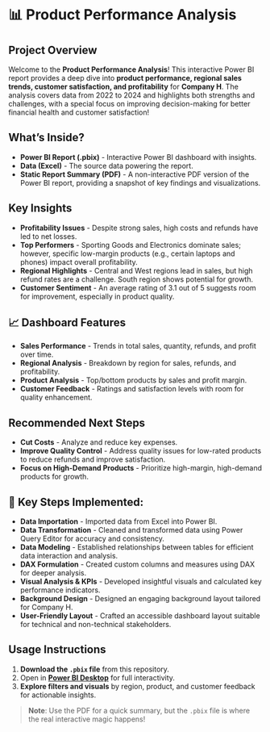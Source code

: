 # 📊 Product Performance Analysis

## Project Overview
Welcome to the **Product Performance Analysis**! This interactive Power BI report provides a deep dive into **product performance, regional sales trends, customer satisfaction, and profitability** for **Company H**. The analysis covers data from 2022 to 2024 and highlights both strengths and challenges, with a special focus on improving decision-making for better financial health and customer satisfaction!

## What’s Inside?
- **Power BI Report (.pbix)** - Interactive Power BI dashboard with insights.
- **Data (Excel)** - The source data powering the report.
- **Static Report Summary (PDF)** - A non-interactive PDF version of the Power BI report, providing a snapshot of key findings and visualizations.

## Key Insights
- **Profitability Issues** - Despite strong sales, high costs and refunds have led to net losses.
- **Top Performers** - Sporting Goods and Electronics dominate sales; however, specific low-margin products (e.g., certain laptops and phones) impact overall profitability.
- **Regional Highlights** - Central and West regions lead in sales, but high refund rates are a challenge. South region shows potential for growth.
- **Customer Sentiment** - An average rating of 3.1 out of 5 suggests room for improvement, especially in product quality.

## 📈 Dashboard Features
- **Sales Performance** - Trends in total sales, quantity, refunds, and profit over time.
- **Regional Analysis** - Breakdown by region for sales, refunds, and profitability.
- **Product Analysis** - Top/bottom products by sales and profit margin.
- **Customer Feedback** - Ratings and satisfaction levels with room for quality enhancement.

## Recommended Next Steps
- **Cut Costs** - Analyze and reduce key expenses.
- **Improve Quality Control** - Address quality issues for low-rated products to reduce refunds and improve satisfaction.
- **Focus on High-Demand Products** - Prioritize high-margin, high-demand products for growth.

## 📌 Key Steps Implemented:
- **Data Importation** - Imported data from Excel into Power BI.
- **Data Transformation** - Cleaned and transformed data using Power Query Editor for accuracy and consistency.
- **Data Modeling** - Established relationships between tables for efficient data interaction and analysis.
- **DAX Formulation** - Created custom columns and measures using DAX for deeper analysis.
- **Visual Analysis & KPIs** - Developed insightful visuals and calculated key performance indicators.
- **Background Design** - Designed an engaging background layout tailored for Company H.
- **User-Friendly Layout** - Crafted an accessible dashboard layout suitable for technical and non-technical stakeholders.

## Usage Instructions
1. **Download the `.pbix` file** from this repository.
2. Open in **[Power BI Desktop](https://powerbi.microsoft.com/desktop/)** for full interactivity.
3. **Explore filters and visuals** by region, product, and customer feedback for actionable insights.

> **Note**: Use the PDF for a quick summary, but the `.pbix` file is where the real interactive magic happens!

